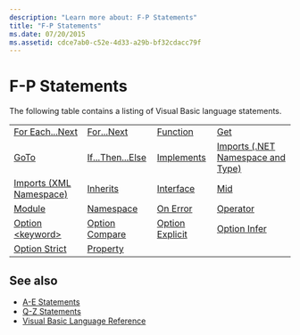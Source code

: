```yaml
---
description: "Learn more about: F-P Statements"
title: "F-P Statements"
ms.date: 07/20/2015
ms.assetid: cdce7ab0-c52e-4d33-a29b-bf32cdacc79f
---
```

# F-P Statements

The following table contains a listing of Visual Basic language statements.  
  
|||||  
|---|---|---|---|  
|[For Each...Next](for-each-next-statement.md)|[For...Next](for-next-statement.md)|[Function](function-statement.md)|[Get](get-statement.md)|  
|[GoTo](goto-statement.md)|[If...Then...Else](if-then-else-statement.md)|[Implements](implements-statement.md)|[Imports (.NET Namespace and Type)](imports-statement-net-namespace-and-type.md)|  
|[Imports (XML Namespace)](imports-statement-xml-namespace.md)|[Inherits](inherits-statement.md)|[Interface](interface-statement.md)|[Mid](mid-statement.md)|  
|[Module](module-statement.md)|[Namespace](namespace-statement.md)|[On Error](on-error-statement.md)|[Operator](operator-statement.md)|  
|[Option \<keyword>](option-keyword-statement.md)|[Option Compare](option-compare-statement.md)|[Option Explicit](option-explicit-statement.md)|[Option Infer](option-infer-statement.md)|  
|[Option Strict](option-strict-statement.md)|[Property](property-statement.md)|||  
  
## See also

- [A-E Statements](a-e-statements.md)
- [Q-Z Statements](q-z-statements.md)
- [Visual Basic Language Reference](../index.md)
